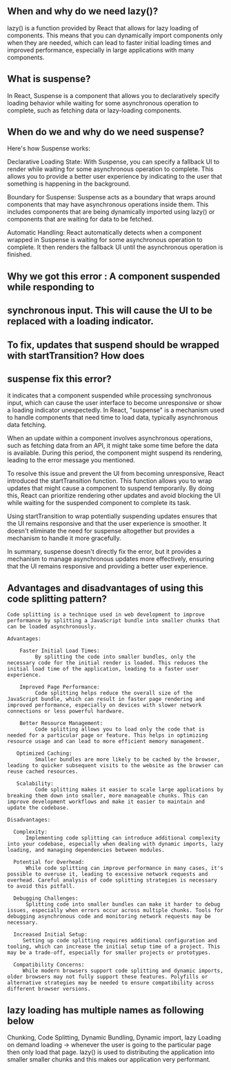 ## When and why do we need lazy()?
   
   lazy() is a function provided by React that allows for lazy loading of components. This means that you can dynamically import components only when they are needed, which can lead to faster initial loading times and improved performance, especially in large applications with many components.


## What is suspense?

 In React, Suspense is a component that allows you to declaratively specify loading behavior while waiting for some asynchronous operation to complete, such as fetching data or lazy-loading components.


## When do we and why do we need suspense?

Here's how Suspense works:

Declarative Loading State:
   With Suspense, you can specify a fallback UI to render while waiting for some asynchronous operation to complete. This allows you to provide a better user experience by indicating to the user that something is happening in the background.

Boundary for Suspense:
   Suspense acts as a boundary that wraps around components that may have asynchronous operations inside them. This includes components that are being dynamically imported using lazy() or components that are waiting for data to be fetched.

Automatic Handling:
   React automatically detects when a component wrapped in Suspense is waiting for some asynchronous operation to complete. It then renders the fallback UI until the asynchronous operation is finished.



## Why we got this error : A component suspended while responding to
## synchronous input. This will cause the UI to be replaced with a loading indicator.
## To fix, updates that suspend should be wrapped with startTransition? How does
## suspense fix this error?

  it indicates that a component suspended while processing synchronous input, which can cause the user interface to become unresponsive or show a loading indicator unexpectedly. In React, "suspense" is a mechanism used to handle components that need time to load data, typically asynchronous data fetching.

   When an update within a component involves asynchronous operations, such as fetching data from an API, it might take some time before the data is available. During this period, the component might suspend its rendering, leading to the error message you mentioned.

   To resolve this issue and prevent the UI from becoming unresponsive, React introduced the startTransition function. This function allows you to wrap updates that might cause a component to suspend temporarily. By doing this, React can prioritize rendering other updates and avoid blocking the UI while waiting for the suspended component to complete its task.

   Using startTransition to wrap potentially suspending updates ensures that the UI remains responsive and that the user experience is smoother. It doesn't eliminate the need for suspense altogether but provides a mechanism to handle it more gracefully.

   In summary, suspense doesn't directly fix the error, but it provides a mechanism to manage asynchronous updates more effectively, ensuring that the UI remains responsive and providing a better user experience.



## Advantages and disadvantages of using this code splitting pattern?
     
    Code splitting is a technique used in web development to improve performance by splitting a JavaScript bundle into smaller chunks that can be loaded asynchronously.
    
    Advantages:
        
        Faster Initial Load Times: 
             By splitting the code into smaller bundles, only the necessary code for the initial render is loaded. This reduces the initial load time of the application, leading to a faster user experience.

        Improved Page Performance:
             Code splitting helps reduce the overall size of the JavaScript bundle, which can result in faster page rendering and improved performance, especially on devices with slower network connections or less powerful hardware.

        Better Resource Management:
             Code splitting allows you to load only the code that is needed for a particular page or feature. This helps in optimizing resource usage and can lead to more efficient memory management.

       Optimized Caching: 
             Smaller bundles are more likely to be cached by the browser, leading to quicker subsequent visits to the website as the browser can reuse cached resources.

       Scalability: 
             Code splitting makes it easier to scale large applications by breaking them down into smaller, more manageable chunks. This can improve development workflows and make it easier to maintain and update the codebase.

    Disadvantages:

      Complexity:
          Implementing code splitting can introduce additional complexity into your codebase, especially when dealing with dynamic imports, lazy loading, and managing dependencies between modules.

      Potential for Overhead: 
          While code splitting can improve performance in many cases, it's possible to overuse it, leading to excessive network requests and overhead. Careful analysis of code splitting strategies is necessary to avoid this pitfall.

      Debugging Challenges: 
          Splitting code into smaller bundles can make it harder to debug issues, especially when errors occur across multiple chunks. Tools for debugging asynchronous code and monitoring network requests may be necessary.

      Increased Initial Setup: 
         Setting up code splitting requires additional configuration and tooling, which can increase the initial setup time of a project. This may be a trade-off, especially for smaller projects or prototypes.

      Compatibility Concerns:
         While modern browsers support code splitting and dynamic imports, older browsers may not fully support these features. Polyfills or alternative strategies may be needed to ensure compatibility across different browser versions.



## lazy loading has  multiple names as following below
Chunking,
Code Splitting,
Dynamic Bundling,
Dynamic import,
lazy Loading
on demand loading -> whenever the user is going to the particular page then only load that page.
lazy() is used to distributing the application into smaller smaller chunks and this makes our application very performant.
